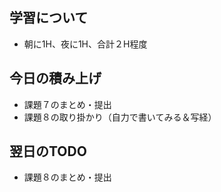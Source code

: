 ## 学習について
- 朝に1H、夜に1H、合計２H程度

## 今日の積み上げ 
- 課題７のまとめ・提出
- 課題８の取り掛かり（自力で書いてみる＆写経）
 
## 翌日のTODO
- 課題８のまとめ・提出
